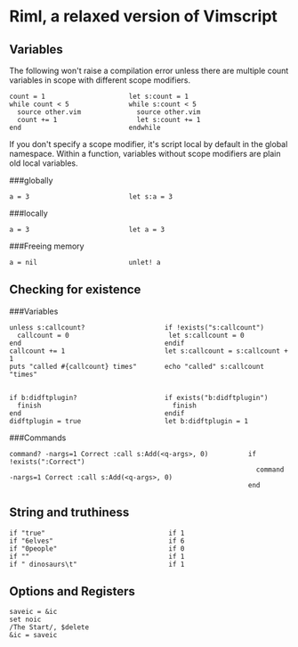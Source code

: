 Riml, a relaxed version of Vimscript
====================================

Variables
---------

The following won't raise a compilation error unless there are multiple count
variables in scope with different scope modifiers.

    count = 1                     let s:count = 1
    while count < 5               while s:count < 5
      source other.vim              source other.vim
      count += 1                    let s:count += 1
    end                           endwhile

If you don't specify a scope modifier, it's script local by default in the
global namespace. Within a function, variables without scope modifiers are plain
old local variables.

###globally

    a = 3                         let s:a = 3

###locally

    a = 3                         let a = 3

###Freeing memory

    a = nil                       unlet! a

Checking for existence
----------------------

###Variables

    unless s:callcount?                    if !exists("s:callcount")
      callcount = 0                         let s:callcount = 0
    end                                    endif
    callcount += 1                         let s:callcount = s:callcount + 1
    puts "called #{callcount} times"       echo "called" s:callcount "times"


    if b:didftplugin?                      if exists("b:didftplugin")
      finish                                 finish
    end                                    endif
    didftplugin = true                     let b:didftplugin = 1

###Commands

    command? -nargs=1 Correct :call s:Add(<q-args>, 0)          if !exists(":Correct")
                                                                  command -nargs=1 Correct :call s:Add(<q-args>, 0)
                                                                end

String and truthiness
---------------------

    if "true"                               if 1
    if "6elves"                             if 6
    if "0people"                            if 0
    if ""                                   if 1
    if " dinosaurs\t"                       if 1

Options and Registers
---------------------

    saveic = &ic
    set noic
    /The Start/, $delete
    &ic = saveic
